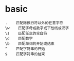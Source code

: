 # basic

```text
.    匹配除换行符以外的任意字符
\w    匹配字母或数字或下划线或汉字
\s    匹配任意的空白符
\d    匹配数字
\b    匹配单词的开始或结束
^    匹配字符串的开始
$    匹配字符串的结束
```

